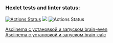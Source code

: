 ### Hexlet tests and linter status:
[![Actions Status](https://github.com/Boganowskiy/frontend-project-lvl1/workflows/hexlet-check/badge.svg)](https://github.com/Boganowskiy/frontend-project-lvl1/actions)
<a href="https://codeclimate.com/github/codeclimate/codeclimate/maintainability"><img src="https://api.codeclimate.com/v1/badges/a99a88d28ad37a79dbf6/maintainability" /></a>
![Actions Status](https://github.com/Boganowskiy/frontend-project-lvl1/workflows/linting/badge.svg)

[Asciinema с установкой и запуском brain-even](https://asciinema.org/a/gZgcvCChb7Ek2t0auoIS6DdFI)  
[Asciinema с установкой и запуском brain-calc](https://asciinema.org/a/trjPvj2nh7xyE9uqwLgIMDBIt)
